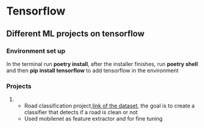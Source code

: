 # Tensorflow
## Different ML projects on tensorflow

### Environment set up
In the terminal run <b>poetry install</b>, after the installer finishes, run <b>poetry shell</b> and then <b>pip install tensorflow</b> to add tensorflow in the environment

### Projects
<ol>
  <li>
    <ul>
      <li>Road classification project,<a href="https://www.kaggle.com/datasets/faizalkarim/cleandirty-road-classification">link of the dataset</a>, the goal is to create a classifier that detects if a road is clean or not</li>
      <li>Used mobilenet as feature extractor and for fine tuning</li>
     </ul>
   </li>
</ol>

